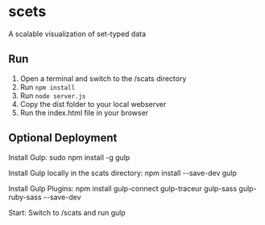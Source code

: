 
scets
=====
A scalable visualization of set-typed data

## Run
1. Open a terminal and switch to the /scats directory
2. Run `npm install`
3. Run `node server.js`
4. Copy the dist folder to your local webserver
5. Run the index.html file in your browser


## Optional Deployment

Install Gulp:
sudo npm install -g gulp

Install Gulp locally in the scats directory:
npm install --save-dev gulp

Install Gulp Plugins:
npm install gulp-connect gulp-traceur gulp-sass gulp-ruby-sass --save-dev

Start:
Switch to /scats and run
gulp
